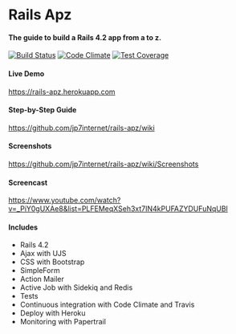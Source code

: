# Rails Apz

#### The guide to build a Rails 4.2 app from a to z.

[![Build Status](https://travis-ci.org/jp7internet/rails-apz.svg?branch=master)](https://travis-ci.org/jp7internet/rails-apz)
[![Code Climate](https://codeclimate.com/github/jp7internet/rails-apz/badges/gpa.svg)](https://codeclimate.com/github/jp7internet/rails-apz)
[![Test Coverage](https://codeclimate.com/github/jp7internet/rails-apz/badges/coverage.svg)](https://codeclimate.com/github/jp7internet/rails-apz/coverage)

####  Live Demo

https://rails-apz.herokuapp.com

#### Step-by-Step Guide

https://github.com/jp7internet/rails-apz/wiki

#### Screenshots

https://github.com/jp7internet/rails-apz/wiki/Screenshots

#### Screencast

https://www.youtube.com/watch?v=_PiY0gUXAe8&list=PLFEMeqXSeh3xt7IN4kPUFAZYDUFuNqUBl

#### Includes

* Rails 4.2
* Ajax with UJS
* CSS with Bootstrap
* SimpleForm
* Action Mailer
* Active Job with Sidekiq and Redis
* Tests
* Continuous integration with Code Climate and Travis
* Deploy with Heroku
* Monitoring with Papertrail
